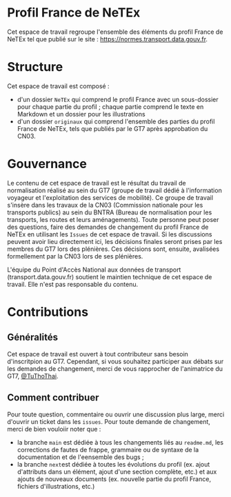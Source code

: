 # Profil France de NeTEx

Cet espace de travail regroupe l'ensemble des éléments du profil France de NeTEx tel que publié sur le site : https://normes.transport.data.gouv.fr.

# Structure

Cet espace de travail est composé :
- d'un dossier `NeTEx` qui comprend le profil France avec un sous-dossier pour chaque partie du profil ; chaque partie comprend le texte en Markdown et un dossier pour les illustrations
- d'un dossier `originaux` qui comprend l'ensemble des parties du profil France de NeTEx, tels que publiés par le GT7 après approbation du CN03.

# Gouvernance

Le contenu de cet espace de travail est le résultat du travail de normalisation réalisé au sein du GT7 (groupe de travail dédié à l'information voyageur et l'exploitation des services de mobilité). Ce groupe de travail s'insère dans les travaux de la CN03 (Commission nationale pour les transports publics) au sein du BNTRA (Bureau de normalisation pour les transports, les routes et leurs aménagements).
Toute personne peut poser des questions, faire des demandes de changement du profil France de NeTEx en utilisant les `Issues` de cet espace de travail. Si les discussions peuvent avoir lieu directement ici, les décisions finales seront prises par les membres du GT7 lors des plénières. Ces décisions sont, ensuite, avalisées formellement par la CN03 lors de ses plénières.

L'équipe du Point d'Accès National aux données de transport (transport.data.gouv.fr) soutient le maintien technique de cet espace de travail. Elle n'est pas responsable du contenu.

# Contributions
## Généralités
Cet espace de travail est ouvert à tout contributeur sans besoin d'inscritpion au GT7. Cependant, si vous souhaitez participer aux débats sur les demandes de changement, merci de vous rapprocher de l'animatrice du GT7, [@TuThoThai](https://github.com/TuThoThai).

## Comment contribuer
Pour toute question, commentaire ou ouvrir une discussion plus large, merci d'ouvrir un ticket dans les `issues`.
Pour toute demande de changement, merci de bien vouloiir noter que :
- la branche `main` est dédiée à tous les changements liés au `readme.md`, les corrections de fautes de frappe, grammaire ou de syntaxe de la documentation et de l'eensemble des bugs ;
- la branche `next`est dédiée à toutes les évolutions du profil (ex. ajout d'attributs dans un élément, ajout d'une section complète, etc.) et aux ajouts de nouveaux documents (ex. nouvelle partie du profil France, fichiers d'illustrations, etc.)
